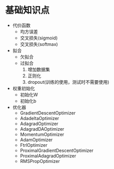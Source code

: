 # 基础知识点
  * 代价函数
    * 均方误差
    * 交叉损失(sigmoid)
    * 交叉损失(softmax)
  * 拟合
    * 欠拟合
    * 过拟合
      1. 增加数据集
      2. 正则化
      3. dropout(训练的使用，测试时不需要使用)
  * 权重初始化
    * 初始化W
    * 初始化b
  * 优化器
    * GradientDescentOptimizer
    * AdadeltaOptimizer
    * AdagradOptimizer
    * AdagradDAOptimizer
    * MomentumOptimizer
    * AdamOptimizer
    * FtrlOptimizer
    * ProximalGradientDescentOptimizer
    * ProximalAdagradOptimizer
    * RMSPropOptimizer